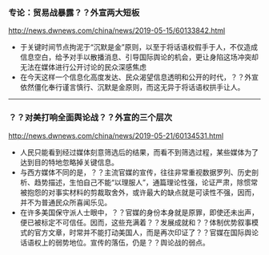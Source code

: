 ### 专论：贸易战暴露？？外宣两大短板
http://news.dwnews.com/china/news/2019-05-15/60133842.html
- 于关键时间节点拘泥于“沉默是金”原则，以至于将话语权假手于人，不仅造成信息空白，给予对手以散播消息、引导国际舆论的机会，更让身陷这场冲突却无法在媒体进行公开讨论的民众深感焦虑
- 在今天这样一个信息化高度发达、民众渴望信息透明和公开的时代，？？外宣依然僵化奉行谨言慎行、沉默是金原则，而这无异于将话语权拱手让人。
---
### ？？对美打响全面舆论战？？外宣的三个层次
http://news.dwnews.com/china/news/2019-05-21/60134531.html
- 人民只能看到经过媒体刻意筛选后的结果，而看不到筛选过程，某些媒体为了达到目的特地忽略掉关键信息。
- 与西方媒体不同的是，？？主流官媒的宣传，往往非常重视数据罗列、历史剖析、趋势描述，生怕自己不能“以理服人”，通篇理论性强，论证严肃，除惯常被抱怨的对事实材料的剪裁取舍外，或许最大的缺点就是可读性不强，因而，并不为普通民众所喜闻乐见。
- 在许多美国保守派人士眼中，？？官媒的身份本身就是原罪，即使还未出声，便已被标定不可信任。因而，这些充满着？？发展成就和？？体制优势叙事模式的官方文章，时常并不能打动美国人，而是再次印证了？？官媒在国际舆论话语权上的弱势地位。宣传的落伍，仍是？？舆论战的弱点。